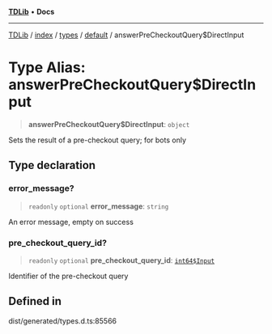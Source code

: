 [**TDLib**](../../../../../../README.md) • **Docs**

***

[TDLib](../../../../../../modules.md) / [index](../../../../../README.md) / [types](../../../README.md) / [default](../README.md) / answerPreCheckoutQuery$DirectInput

# Type Alias: answerPreCheckoutQuery$DirectInput

> **answerPreCheckoutQuery$DirectInput**: `object`

Sets the result of a pre-checkout query; for bots only

## Type declaration

### error\_message?

> `readonly` `optional` **error\_message**: `string`

An error message, empty on success

### pre\_checkout\_query\_id?

> `readonly` `optional` **pre\_checkout\_query\_id**: [`int64$Input`](int64$Input.md)

Identifier of the pre-checkout query

## Defined in

dist/generated/types.d.ts:85566
